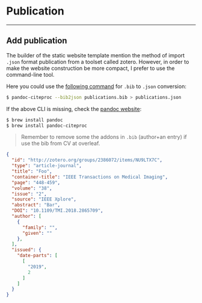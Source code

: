 # Publication
---

## Add publication

The builder of the static website template mention the method of import ```.json``` format publication from a toolset called zotero. However, in order to make the website construction be more compact, I prefer to use the command-line tool.

Here you could use the [following command](https://tex.stackexchange.com/a/268305/201981) for `.bib` to `.json` conversion:
```bash
$ pandoc-citeproc --bib2json publications.bib > publications.json
```
If the above CLI is missing, check the [pandoc website](https://pandoc.org/installing.html):
```bash
$ brew install pandoc
$ brew install pandoc-citeproc
```

> Remember to remove some the addons in `.bib` (author+an entry) if use the bib from CV at overleaf.


``` json
{
  "id": "http://zotero.org/groups/2386072/items/NU9LTX7C",
  "type": "article-journal",
  "title": "Foo",
  "container-title": "IEEE Transactions on Medical Imaging",
  "page": "448-459",
  "volume": "38",
  "issue": "2", 
  "source": "IEEE Xplore",
  "abstract": "Bar",
  "DOI": "10.1109/TMI.2018.2865709",
  "author": [
    {
      "family": "",
      "given": ""
    },
  ],
  "issued": {
    "date-parts": [
      [
        "2019",
        2
      ]
    ]
  }
}
```